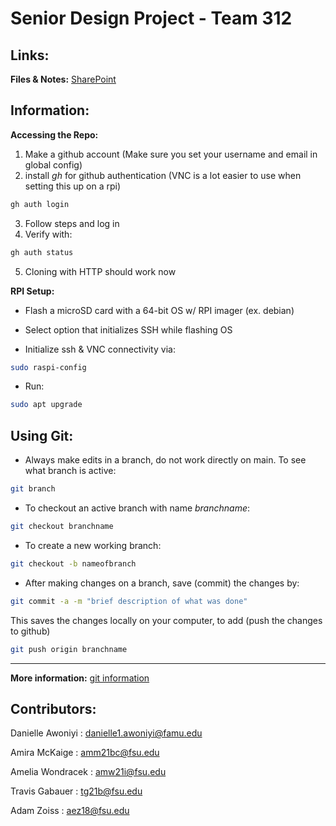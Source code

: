 # Senior Design Project - Team 312


## Links:

__Files & Notes:__ [SharePoint](https://fsu-my.sharepoint.com/personal/amw21i_fsu_edu/_layouts/15/Doc.aspx?sourcedoc={c8d6e6cb-04f5-4a5c-a4a4-ac70581ecfba}&action=edit&wd=target%28Class%20Handouts.one%7C43749e4e-c570-4688-8d40-703e8b013bf2%2FSenior%20Design%20Projects%7C01b6a98f-3880-41ca-834b-d67c770890d6%2F%29&wdorigin=NavigationUrl)


## Information:

__Accessing the Repo:__

1. Make a github account (Make sure you set your username and email in global config)
2. install _gh_ for github authentication (VNC is a lot easier to use when setting this up on a rpi)
```bash
gh auth login
```
3. Follow steps and log in
4. Verify with:
```bash
gh auth status
```
5. Cloning with HTTP should work now




__RPI Setup:__

* Flash a microSD card with a 64-bit OS w/ RPI imager (ex. debian)

* Select option that initializes SSH while flashing OS

* Initialize ssh & VNC connectivity via:
```bash
sudo raspi-config
```

* Run:
```bash
sudo apt upgrade
```

## Using Git:

* Always make edits in a branch, do not work directly on main. To see what branch is active:
```bash
git branch
```

* To checkout an active branch with name *branchname*:
```bash
git checkout branchname
```

* To create a new working branch:
```bash
git checkout -b nameofbranch
```

* After making changes on a branch, save (commit) the changes by:
```bash
git commit -a -m "brief description of what was done"
```
This saves the changes locally on your computer, to add (push the changes to github)
```bash
git push origin branchname
```


___
__More information:__ [git information](https://git-scm.com/book/en/v2)


## Contributors:
Danielle Awoniyi : danielle1.awoniyi@famu.edu

Amira McKaige : amm21bc@fsu.edu

Amelia Wondracek : amw21i@fsu.edu

Travis Gabauer : tg21b@fsu.edu

Adam Zoiss : aez18@fsu.edu
